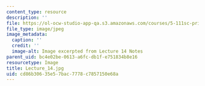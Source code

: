 ```yaml
---
content_type: resource
description: ''
file: https://ol-ocw-studio-app-qa.s3.amazonaws.com/courses/5-111sc-principles-of-chemical-science-fall-2014/cd86b30635e57bac7778c7857150e68a_Lecture_14.jpg
file_type: image/jpeg
image_metadata:
  caption: ''
  credit: ''
  image-alt: Image excerpted from Lecture 14 Notes
parent_uid: bc4e02be-0613-a6fc-db1f-e751834b8e16
resourcetype: Image
title: Lecture_14.jpg
uid: cd86b306-35e5-7bac-7778-c7857150e68a
---
```

